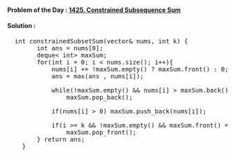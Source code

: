 #### Problem of the Day : [1425. Constrained Subsequence Sum](https://leetcode.com/problems/constrained-subsequence-sum/)

#### Solution :
<pre>
  int constrainedSubsetSum(vector<int>& nums, int k) {
        int ans = nums[0];
        deque< int> maxSum;
        for(int i = 0; i < nums.size(); i++){
            nums[i] += !maxSum.empty() ? maxSum.front() : 0;
            ans = max(ans , nums[i]);

            while(!maxSum.empty() && nums[i] > maxSum.back())
                maxSum.pop_back();
          
            if(nums[i] > 0) maxSum.push_back(nums[i]);
          
            if(i >= k && !maxSum.empty() && maxSum.front() == nums[i-k]) 
                maxSum.pop_front();
        } return ans;
    }
</pre>
